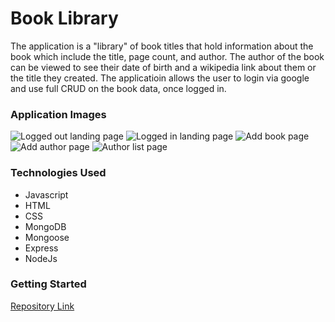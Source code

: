 # Book Library

The application is a "library" of book titles that hold information
about the book which include the title, page count, and author.
The author of the book can be viewed to see their date of birth
and a wikipedia link about them or the title they created. The
applicatioin allows the user to login via google and use full
CRUD on the book data, once logged in.

### Application Images

![Logged out landing page](https://imgur.com/RJSdYUT.png)
![Logged in landing page](https://imgur.com/ebQhkBj.png)
![Add book page](https://imgur.com/7YgaMjk.png)
![Add author page](https://imgur.com/NJsAVB0.png)
![Author list page](https://imgur.com/gmlxnws.png)

### Technologies Used
- Javascript
- HTML
- CSS
- MongoDB
- Mongoose
- Express
- NodeJs

### Getting Started

[Repository Link](https://github.com/AlamedaTony/Book-Library.git)

